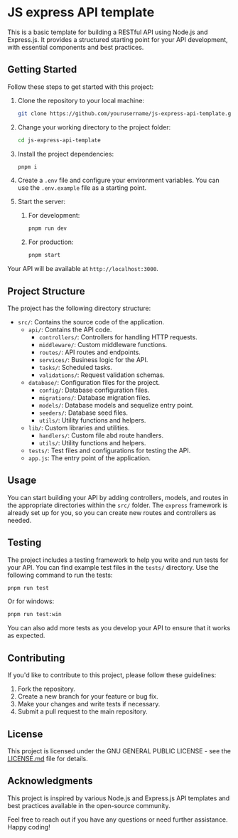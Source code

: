# JS express API template

This is a basic template for building a RESTful API using Node.js and Express.js. It provides a structured starting point for your API development, with essential components and best practices.

## Getting Started

Follow these steps to get started with this project:

1. Clone the repository to your local machine:
   ```bash
   git clone https://github.com/yourusername/js-express-api-template.git
   ```

2. Change your working directory to the project folder:
   ```bash
   cd js-express-api-template
   ```

3. Install the project dependencies:
   ```bash
   pnpm i
   ```

4. Create a `.env` file and configure your environment variables. You can use the `.env.example` file as a starting point.

5. Start the server:
   1. For development:
      ```bash
      pnpm run dev
      ```
   2. For production:
       ```bash
      pnpm start
      ```

Your API will be available at `http://localhost:3000`.

## Project Structure

The project has the following directory structure:

- `src/`: Contains the source code of the application.
  - `api/`: Contains the API code.
    - `controllers/`: Controllers for handling HTTP requests.
    - `middleware/`: Custom middleware functions.
    - `routes/`: API routes and endpoints.
    - `services/`: Business logic for the API.
    - `tasks/`: Scheduled tasks.
    - `validations/`: Request validation schemas.
  - `database/`: Configuration files for the project.
    - `config/`: Database configuration files.
    - `migrations/`: Database migration files.
    - `models/`: Database models and sequelize entry point.
    - `seeders/`: Database seed files.
    - `utils/`: Utility functions and helpers.
  - `lib/`: Custom libraries and utilities.
    - `handlers/`: Custom file abd route handlers.
    - `utils/`: Utility functions and helpers.
  - `tests/`: Test files and configurations for testing the API.
  - `app.js`: The entry point of the application.

## Usage

You can start building your API by adding controllers, models, and routes in the appropriate directories within the `src/` folder. The `express` framework is already set up for you, so you can create new routes and controllers as needed.

## Testing

The project includes a testing framework to help you write and run tests for your API. You can find example test files in the `tests/` directory. Use the following command to run the tests:

```bash
pnpm run test
```
Or for windows:
```bash
pnpm run test:win
```

You can also add more tests as you develop your API to ensure that it works as expected.

## Contributing

If you'd like to contribute to this project, please follow these guidelines:

1. Fork the repository.
2. Create a new branch for your feature or bug fix.
3. Make your changes and write tests if necessary.
4. Submit a pull request to the main repository.

## License

This project is licensed under the GNU GENERAL PUBLIC LICENSE - see the [LICENSE.md](LICENSE.md) file for details.

## Acknowledgments

This project is inspired by various Node.js and Express.js API templates and best practices available in the open-source community.

Feel free to reach out if you have any questions or need further assistance. Happy coding!
